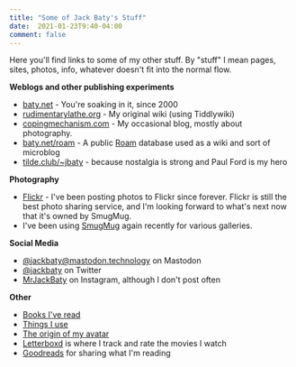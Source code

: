 ```yaml
---
title: "Some of Jack Baty's Stuff"
date:  2021-01-23T9:40-04:00
comment: false
---
```


Here you'll find links to some of my other stuff. By "stuff" I mean pages, sites, photos, info, whatever doesn't fit into the normal flow.


**Weblogs and other publishing experiments**

- [baty.net](https://baty.net/) - You're soaking in it, since 2000
- [rudimentarylathe.org](https://rudimentarylathe.wiki/) - My original wiki (using Tiddlywiki)
- [copingmechanism.com](https://copingmechanism.com/) - My occasional blog, mostly about photography.
- [baty.net/roam](https://baty.net/roam) - A public
  [Roam](https://roamresearch.com) database used as a wiki and sort of microblog
- [tilde.club/~jbaty](https://tilde.club/~jbaty) - because nostalgia is strong
  and Paul Ford is my hero

**Photography**

- [Flickr](https://flickr.com/photos/jbaty) - I've been posting photos to Flickr
  since forever. Flickr is still the best photo sharing service, and I'm
  looking forward to what's next now that it's owned by SmugMug.
- I've been using [SmugMug](https://jackbaty.smugmug.com) again recently for
  various galleries.


**Social Media**

- [@jackbaty@mastodon.technology](https://mastodon.technology/@jackbaty) on Mastodon
- [@jackbaty](https://twitter.com/jackbaty) on Twitter
- [MrJackBaty](https://instagram.com/mrjackbaty) on Instagram, although I don't post often

**Other**

- [Books I've read](https://rudimentarylathe.org/#Books)
- [Things I use](/lifestack)
- [The origin of my avatar](/avatar/)
- [Letterboxd](https://letterboxd.com/jackbaty) is where I track and rate the movies I watch
- [Goodreads](https://goodreads.com/jackbaty) for sharing what I'm reading


